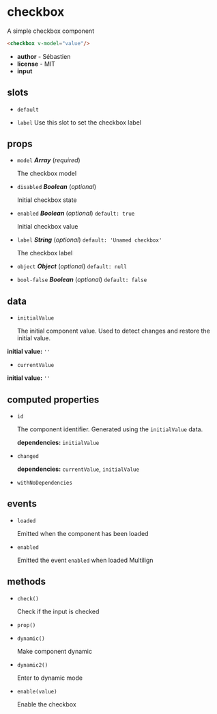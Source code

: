 # checkbox 

A simple checkbox component

```html
<checkbox v-model="value"/>
``` 

- **author** - Sébastien 
- **license** - MIT 
- **input** 

## slots 

- `default`  

- `label` Use this slot to set the checkbox label 

## props 

- `model` ***Array*** (*required*) 

  The checkbox model 

- `disabled` ***Boolean*** (*optional*) 

  Initial checkbox state 

- `enabled` ***Boolean*** (*optional*) `default: true` 

  Initial checkbox value 

- `label` ***String*** (*optional*) `default: 'Unamed checkbox'` 

  The checkbox label 

- `object` ***Object*** (*optional*) `default: null` 

- `bool-false` ***Boolean*** (*optional*) `default: false` 

## data 

- `initialValue` 

  The initial component value.
  Used to detect changes and restore the initial value. 

**initial value:** `''` 

- `currentValue` 

**initial value:** `''` 

## computed properties 

- `id` 

  The component identifier.
  Generated using the `initialValue` data. 

   **dependencies:** `initialValue` 

- `changed` 

   **dependencies:** `currentValue`, `initialValue` 

- `withNoDependencies` 

## events 

- `loaded` 

  Emitted when the component has been loaded 

- `enabled` 

  Emitted the event `enabled` when loaded
  Multilign 

## methods 

- `check()` 

  Check if the input is checked 

- `prop()` 

- `dynamic()` 

  Make component dynamic 

- `dynamic2()` 

  Enter to dynamic mode 

- `enable(value)` 

  Enable the checkbox 

